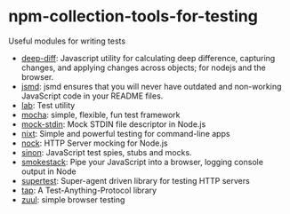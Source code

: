# npm-collection-tools-for-testing

Useful modules for writing tests

- [deep-diff](https://github.com/flitbit/diff): Javascript utility for calculating deep difference, capturing changes, and applying changes across objects; for nodejs and the browser.
- [jsmd](https://github.com/vesln/jsmd): jsmd ensures that you will never have outdated and non-working JavaScript code in your README files.
- [lab](https://github.com/hapijs/lab): Test utility
- [mocha](https://github.com/mochajs/mocha): simple, flexible, fun test framework
- [mock-stdin](https://github.com/caitp/node-mock-stdin): Mock STDIN file descriptor in Node.js
- [nixt](https://github.com/vesln/nixt): Simple and powerful testing for command-line apps
- [nock](https://github.com/pgte/nock): HTTP Server mocking for Node.js
- [sinon](https://github.com/cjohansen/Sinon.JS): JavaScript test spies, stubs and mocks.
- [smokestack](https://github.com/hughsk/smokestack): Pipe your JavaScript into a browser, logging console output in Node
- [supertest](https://github.com/visionmedia/supertest): Super-agent driven library for testing HTTP servers
- [tap](https://github.com/isaacs/node-tap): A Test-Anything-Protocol library
- [zuul](https://github.com/shtylman/zuul): simple browser testing
